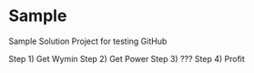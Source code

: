 # Sample
Sample Solution Project for testing GitHub

Step 1) Get Wymin
Step 2) Get Power
Step 3) ???
Step 4) Profit
